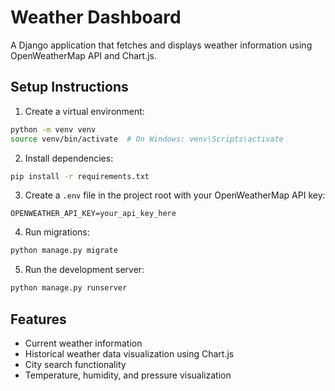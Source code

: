 # Weather Dashboard

A Django application that fetches and displays weather information using OpenWeatherMap API and Chart.js.

## Setup Instructions

1. Create a virtual environment:
```bash
python -m venv venv
source venv/bin/activate  # On Windows: venv\Scripts\activate
```

2. Install dependencies:
```bash
pip install -r requirements.txt
```

3. Create a `.env` file in the project root with your OpenWeatherMap API key:
```
OPENWEATHER_API_KEY=your_api_key_here
```

4. Run migrations:
```bash
python manage.py migrate
```

5. Run the development server:
```bash
python manage.py runserver
```

## Features
- Current weather information
- Historical weather data visualization using Chart.js
- City search functionality
- Temperature, humidity, and pressure visualization

